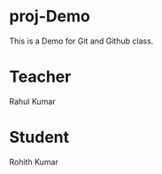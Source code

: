 # proj-Demo
This is a Demo for Git and Github class.

# Teacher
Rahul Kumar

# Student
Rohith Kumar 


